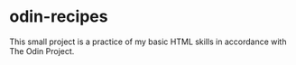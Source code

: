 # odin-recipes

This small project is a practice of my basic HTML skills in accordance with The Odin Project.